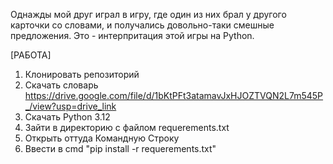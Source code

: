 Однажды мой друг играл в игру, где один из них брал у другого карточки со словами, и получались довольно-таки смешные предложения.
Это - интерпритация этой игры на Python.

[РАБОТА]
1. Клонировать репозиторий
2. Скачать словарь https://drive.google.com/file/d/1bKtPFt3atamavJxHJOZTVQN2L7m545P_/view?usp=drive_link
3. Скачать Python 3.12
4. Зайти в директорию с файлом requerements.txt
5. Открыть оттуда Командную Строку
6. Ввести в cmd "pip install -r requerements.txt"
